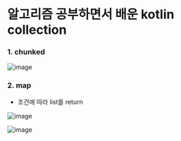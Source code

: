 # 알고리즘 공부하면서 배운 kotlin collection 

### 1. chunked

![image](https://user-images.githubusercontent.com/54883589/165693896-647d3d70-5b1c-4231-841f-797444ea4ce8.png)

### 2. map
 - 조건에 따라 list를 return 

![image](https://user-images.githubusercontent.com/54883589/165711445-bb3900d1-1b40-4354-b424-d0fd9aeb3694.png)

![image](https://user-images.githubusercontent.com/54883589/165711954-df0e4092-1899-4adc-9a1d-b22dad337b6b.png)

